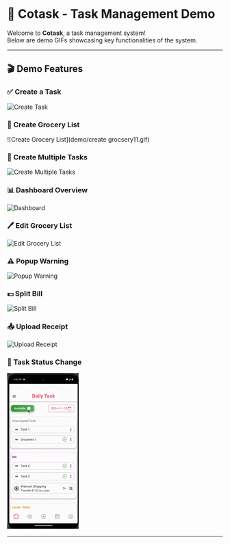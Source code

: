 # 📝 Cotask - Task Management Demo

Welcome to **Cotask**, a task management system!  
Below are demo GIFs showcasing key functionalities of the system.

---

## 🎬 Demo Features

### ✅ Create a Task
![Create Task](demo/create_task1.gif)

### 🛒 Create Grocery List
![Create Grocery List](demo/create grocsery11.gif)

### 📅 Create Multiple Tasks
![Create Multiple Tasks](demo/create_task10.gif)

### 📊 Dashboard Overview
![Dashboard](demo/dashboard2.gif)

### 🖊️ Edit Grocery List
![Edit Grocery List](demo/edit_grocsery7.gif)

### ⚠️ Popup Warning
![Popup Warning](demo/popup_warning6.gif)

### 💵 Split Bill
![Split Bill](demo/split_bill8.gif)

### 📤 Upload Receipt
![Upload Receipt](demo/upload_recipit9.gif)

### 🔄 Task Status Change
![Task Status](demo/status4.gif)

---
